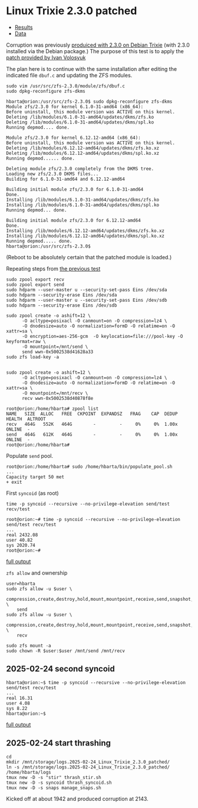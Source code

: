 # Linux Trixie 2.3.0 patched

* [Results](./results.md)
* [Data](./data.md)

Corruption was previously [produiced with 2.3.0 on Debian Trixie](../2025-02-23_Linux_Bookworm_Trixie_2.3.0/results.md) (with 2.3.0 installed via the Debian package.) The purpose of this test is to apply the [patch provided by Ivan Volosyuk](https://github.com/openzfs/zfs/pull/17069)

The plan here is to continue with the same installation after editing the indicated file `dbuf.c` and updating the ZFS modules.

```text
sudo vim /usr/src/zfs-2.3.0/module/zfs/dbuf.c
sudo dpkg-reconfigure zfs-dkms
```

```text
hbarta@orion:/usr/src/zfs-2.3.0$ sudo dpkg-reconfigure zfs-dkms
Module zfs/2.3.0 for kernel 6.1.0-31-amd64 (x86_64):
Before uninstall, this module version was ACTIVE on this kernel.
Deleting /lib/modules/6.1.0-31-amd64/updates/dkms/zfs.ko
Deleting /lib/modules/6.1.0-31-amd64/updates/dkms/spl.ko
Running depmod.... done.

Module zfs/2.3.0 for kernel 6.12.12-amd64 (x86_64):
Before uninstall, this module version was ACTIVE on this kernel.
Deleting /lib/modules/6.12.12-amd64/updates/dkms/zfs.ko.xz
Deleting /lib/modules/6.12.12-amd64/updates/dkms/spl.ko.xz
Running depmod...... done.

Deleting module zfs/2.3.0 completely from the DKMS tree.
Loading new zfs/2.3.0 DKMS files...
Building for 6.1.0-31-amd64 and 6.12.12-amd64

Building initial module zfs/2.3.0 for 6.1.0-31-amd64
Done.
Installing /lib/modules/6.1.0-31-amd64/updates/dkms/zfs.ko
Installing /lib/modules/6.1.0-31-amd64/updates/dkms/spl.ko
Running depmod... done.

Building initial module zfs/2.3.0 for 6.12.12-amd64
Done.
Installing /lib/modules/6.12.12-amd64/updates/dkms/zfs.ko.xz
Installing /lib/modules/6.12.12-amd64/updates/dkms/spl.ko.xz
Running depmod..... done.
hbarta@orion:/usr/src/zfs-2.3.0$ 
```

(Reboot to be absolutely certain that the patched module is loaded.)

Repeating steps from [the previous test](../2025-02-23_Linux_Bookworm_Trixie_2.3.0/setup.md#2025-02-24-secure-erase-and-create-pools)

```text
sudo zpool export recv
sudo zpool export send
sudo hdparm --user-master u --security-set-pass Eins /dev/sda
sudo hdparm --security-erase Eins /dev/sda
sudo hdparm --user-master u --security-set-pass Eins /dev/sdb
sudo hdparm --security-erase Eins /dev/sdb
```

```text
sudo zpool create -o ashift=12 \
      -O acltype=posixacl -O canmount=on -O compression=lz4 \
      -O dnodesize=auto -O normalization=formD -O relatime=on -O xattr=sa \
      -O encryption=aes-256-gcm  -O keylocation=file:///pool-key -O keyformat=raw \
      -O mountpoint=/mnt/send \
      send wwn-0x5002538d41628a33
sudo zfs load-key -a


sudo zpool create -o ashift=12 \
      -O acltype=posixacl -O canmount=on -O compression=lz4 \
      -O dnodesize=auto -O normalization=formD -O relatime=on -O xattr=sa \
      -O mountpoint=/mnt/recv \
      recv wwn-0x5002538d40878f8e
```

```text
root@orion:/home/hbarta# zpool list
NAME   SIZE  ALLOC   FREE  CKPOINT  EXPANDSZ   FRAG    CAP  DEDUP    HEALTH  ALTROOT
recv   464G   552K   464G        -         -     0%     0%  1.00x    ONLINE  -
send   464G   612K   464G        -         -     0%     0%  1.00x    ONLINE  -
root@orion:/home/hbarta# 
```

Populate `send` pool.

```text
root@orion:/home/hbarta# sudo /home/hbarta/bin/populate_pool.sh
...
Capacity target 50 met
+ exit
```

First `syncoid` (as root)

```text
time -p syncoid --recursive --no-privilege-elevation send/test recv/test
```

```text
root@orion:~# time -p syncoid --recursive --no-privilege-elevation send/test recv/test
...
real 2432.08
user 40.82
sys 2020.74
root@orion:~# 
```

[full output](./data.md#2025-02-24-first-syncoid)

`zfs allow` and ownership

```text
user=hbarta
sudo zfs allow -u $user \
    compression,create,destroy,hold,mount,mountpoint,receive,send,snapshot,destroy,rollback \
    send
sudo zfs allow -u $user \
    compression,create,destroy,hold,mount,mountpoint,receive,send,snapshot,destroy,rollback \
    recv

sudo zfs mount -a
sudo chown -R $user:$user /mnt/send /mnt/recv
```

## 2025-02-24 second syncoid

```text
hbarta@orion:~$ time -p syncoid --recursive --no-privilege-elevation send/test recv/test
...
real 16.31
user 4.08
sys 8.22
hbarta@orion:~$ 
```

[full output](./data.md#2025-02-24-second-syncoid)

## 2025-02-24 start thrashing

```text
cd
mkdir /mnt/storage/logs.2025-02-24_Linux_Trixie_2.3.0_patched/
ln -s /mnt/storage/logs.2025-02-24_Linux_Trixie_2.3.0_patched/ /home/hbarta/logs
tmux new -D -s "stir" thrash_stir.sh
tmux new -D -s syncoid thrash_syncoid.sh
tmux new -D -s snaps manage_snaps.sh
```

Kicked off at about 1942 and produced corruption at 2143.